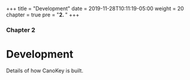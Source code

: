 +++
title = "Development"
date = 2019-11-28T10:11:19-05:00
weight = 20
chapter = true
pre = "<b>2. </b>"
+++

### Chapter 2

# Development

Details of how CanoKey is built.